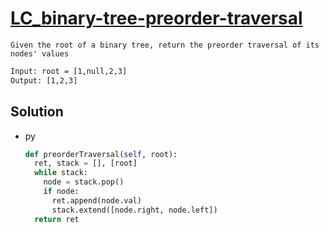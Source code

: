 # [LC_binary-tree-preorder-traversal](https://leetcode.com/problems/binary-tree-preorder-traversal)

```en
Given the root of a binary tree, return the preorder traversal of its nodes' values
```

```txt
Input: root = [1,null,2,3]
Output: [1,2,3]
```

## Solution

* py

  ```py
  def preorderTraversal(self, root):
    ret, stack = [], [root]
    while stack:
      node = stack.pop()
      if node:
        ret.append(node.val)
        stack.extend([node.right, node.left])
    return ret
  ```
